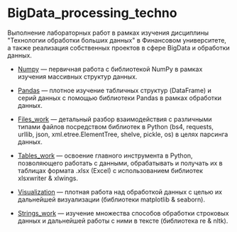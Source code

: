 # BigData_processing_techno

Выполнение лабораторных работ в рамках изучения дисциплины "Технологии обработки больших данных" в Финансовом университете, а также реализация собственных проектов в сфере BigData и обработки данных.

- [Numpy](https://github.com/Valyaevgeorgiy/BigData_processing_techno/tree/main/numpy) — первичная работа с библиотекой NumPy в рамках изучения массивных структур данных.

- [Pandas](https://github.com/Valyaevgeorgiy/BigData_processing_techno/tree/main/pandas) — плотное изучение табличных структур (DataFrame) и серий данных с помощью библиотеки Pandas в рамках обработки данных.

- [Files_work](https://github.com/Valyaevgeorgiy/BigData_processing_techno/tree/main/files_work) — детальный разбор взаимодействия с различными типами файлов посредством библиотек в Python (bs4, requests, urllib, json, xml.etree.ElementTree, shelve, pickle, os) в целях парсинга данных. 

- [Tables_work](https://github.com/Valyaevgeorgiy/BigData_processing_techno/tree/main/tables_work) — освоение главного инструмента в Python, позволяющего работать с данными, обрабатывать и получать их в таблицах формата .xlsx (Excel) с использованием библиотек xlsxwriter & xlwings.

- [Visualization](https://github.com/Valyaevgeorgiy/BigData_processing_techno/tree/main/visualization) — плотная работа над обработкой данных с целью их дальнейшей визуализации (библиотеки matplotlib & seaborn).

- [Strings_work](https://github.com/Valyaevgeorgiy/BigData_processing_techno/tree/main/strings_work) — изучение множества способов обработки строковых данных и дальнейшей работы с ними в тексте (библиотека re & nltk).
